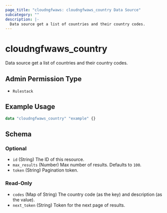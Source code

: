 ```yaml
---
page_title: "cloudngfwaws: cloudngfwaws_country Data Source"
subcategory: ""
description: |-
  Data source get a list of countries and their country codes.
---
```


# cloudngfwaws_country

Data source get a list of countries and their country codes.


## Admin Permission Type

* `Rulestack`


## Example Usage

```terraform
data "cloudngfwaws_country" "example" {}
```


<!-- schema generated by tfplugindocs -->
## Schema

### Optional

- `id` (String) The ID of this resource.
- `max_results` (Number) Max number of results. Defaults to `100`.
- `token` (String) Pagination token.

### Read-Only

- `codes` (Map of String) The country code (as the key) and description (as the value).
- `next_token` (String) Token for the next page of results.
